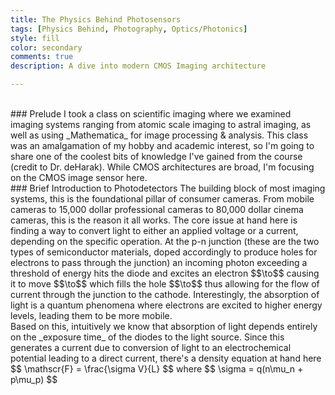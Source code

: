 ```yaml
---
title: The Physics Behind Photosensors
tags: [Physics Behind, Photography, Optics/Photonics]
style: fill
color: secondary
comments: true
description: A dive into modern CMOS Imaging architecture

---
```

<br>
### Prelude
I took a class on scientific imaging where we examined imaging systems ranging from atomic scale imaging to astral imaging, as well as using _Mathematica_ for image processing & analysis. This class was an amalgamation of my hobby and academic interest, so I'm going to share one of the coolest bits of knowledge I've gained from the course (credit to Dr. deHarak). While CMOS architectures are broad, I'm focusing on the CMOS image sensor here.
<br>
### Brief Introduction to Photodetectors
The building block of most imaging systems, this is the foundational pillar of consumer cameras. From mobile cameras to 15,000 dollar  professional cameras to 80,000 dollar cinema cameras, this is the reason it all works. The core issue at hand here is finding a way to convert light to either an applied voltage or a current, depending on the specific operation. At the p-n junction (these are the two types of semiconductor materials, doped accordingly to produce holes for electrons to pass through the junction) an incoming photon exceeding a threshold of energy hits the diode and excites an electron $$\to$$ causing it to move $$\to$$ which fills the hole $$\to$$ thus allowing for the flow of current through the junction to the cathode. Interestingly, the absorption of light is a quantum phenomena where electrons are excited to higher energy levels, leading them to be more mobile.
<br>
Based on this, intuitively we know that absorption of light depends entirely on the _exposure time_ of the diodes to the light source. Since this generates a current due to conversion of light to an electrochemical potential leading to a direct current, there's a density equation at hand here
$$
\mathscr{F} = \frac{\sigma V}{L}
$$
where
$$
\sigma = q(n\mu_n + p\mu_p)
$$
